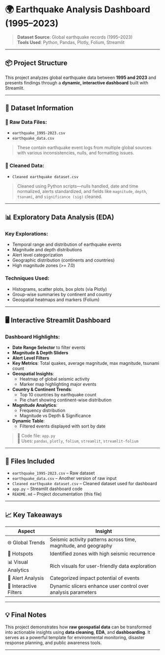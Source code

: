 # 🌍 Earthquake Analysis Dashboard (1995–2023)

> **Dataset Source**: Global earthquake records (1995–2023)  
> **Tools Used**: Python, Pandas, Plotly, Folium, Streamlit

---

## 📦 Project Structure

This project analyzes global earthquake data between **1995 and 2023** and presents findings through a **dynamic, interactive dashboard** built with Streamlit.

---

## 🧾 Dataset Information

### 🔹 Raw Data Files:
- `earthquake_1995-2023.csv`
- `earthquake_data.csv`

> These contain earthquake event logs from multiple global sources with various inconsistencies, nulls, and formatting issues.

### 🔹 Cleaned Data:
- `Cleaned earthquake dataset.csv`  

> Cleaned using Python scripts—nulls handled, date and time normalized, alerts standardized, and fields like `magnitude`, `depth`, `tsunami`, and `significance (sig)` cleaned.

---

## 📊 Exploratory Data Analysis (EDA)

### Key Explorations:
- Temporal range and distribution of earthquake events
- Magnitude and depth distributions
- Alert level categorization
- Geographic distribution (continents and countries)
- High magnitude zones (>= 7.0)

### Techniques Used:
- Histograms, scatter plots, box plots (via Plotly)
- Group-wise summaries by continent and country
- Geospatial heatmaps and markers (Folium)

---

## 🖥️ Interactive Streamlit Dashboard

### Dashboard Highlights:
- **Date Range Selector** to filter events
- **Magnitude & Depth Sliders**
- **Alert Level Filters**
- **Key Metrics**: Total quakes, average magnitude, max magnitude, tsunami count
- **Geospatial Insights**:
  - Heatmap of global seismic activity
  - Marker map highlighting major events
- **Country & Continent Trends**:
  - Top 10 countries by earthquake count
  - Pie chart showing continent-wise distribution
- **Magnitude Analytics**:
  - Frequency distribution
  - Magnitude vs Depth & Significance
- **Dynamic Table**:
  - Filtered events displayed with sort by date

> 📁 Code file: `app.py`  
> 🔧 Uses: `pandas`, `plotly`, `folium`, `streamlit`, `streamlit-folium`

---

## 📂 Files Included

- `earthquake_1995-2023.csv` – Raw dataset  
- `earthquake_data.csv` – Another version of raw input  
- `Cleaned earthquake dataset.csv` – Cleaned dataset used for dashboard   
- `app.py` – Streamlit dashboard code  
- `README.md` – Project documentation (this file)

---

## 📈 Key Takeaways

| Aspect               | Insight                                                                 |
|----------------------|-------------------------------------------------------------------------|
| 🌐 Global Trends      | Seismic activity patterns across time, magnitude, and geography        |
| 📍 Hotspots           | Identified zones with high seismic recurrence                          |
| 📊 Visual Analytics   | Rich visuals for user-friendly data exploration                        |
| 📌 Alert Analysis     | Categorized impact potential of events                                 |
| 🧠 Interactive Filters| Dynamic slicers enhance user control over analysis parameters          |

---

## 💡 Final Notes

This project demonstrates how **raw geospatial data** can be transformed into actionable insights using **data cleaning**, **EDA**, and **dashboarding**. It serves as a powerful template for environmental monitoring, disaster response planning, and public awareness tools.

---
